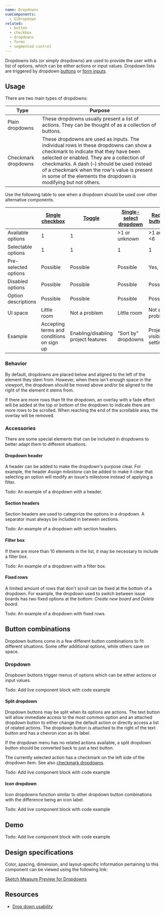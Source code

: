 ```yaml
---
name: Dropdowns
vueComponents: 
  - GlDropdown
related: 
  - button
  - checkbox
  - dropdowns
  - forms
  - segmented-control
---
```


Dropdowns lists (or simply dropdowns) are used to provide the user with a list of options, which can be either actions or input values. Dropdown lists are triggered by dropdown [buttons](/components/button) or [form inputs](/components/forms).

## Usage

There are two main types of dropdowns:

|Type|Purpose|
|--- |--- |
|Plain dropdowns|These dropdowns usually present a list of actions. They can be thought of as a collection of buttons.|
|Checkmark dropdowns|These dropdowns are used as inputs. The individual rows in these dropdowns can show a checkmark to indicate that they have been selected or enabled. They are a collection of checkmarks. A dash (–) should be used instead of a checkmark when the row's value is present in some of the elements the dropdown is modifying but not others.|

Use the following table to see when a dropdown should be used over other alternative components.

|  | [Single checkbox](/components/checkboxes) | [Toggle](/components/toggle) | [Single-select dropdown](/components/dropdowns) | [Radio buttons](/components/radio-button) | [Segmented control](/components/segmented-control) | [Multiple checkboxes](/components/checkboxes) | [Multi-select dropdown](/components/dropdowns) |
|---|---|---|---|---|---|---|---|
| Available options | 1 | 1 | >1 or unknown | >1 and <6 | >1 and <6 | >1 and <6 | >1 or unknown |
| Selectable options | 1 | 1 | 1 | 1 | 1 | >1 or even all | >1 or even all |
| Pre-selected options | Possible | Possible | Possible | Yes, 1 | Yes, 1 | Possible | Possible |
| Disabled options | Possible | Possible | Possible | Possible | No | Possible | Possible |
| Option descriptions | Possible | Possible | Possible | Possible | No | Possible | Possible |
| UI space | Little room | Not a problem | Little room | Not a problem | Not a problem | Not a problem | Little room |
| Example | Accepting terms and conditions on sign up | Enabling/disabling project features | “Sort by” dropdowns | Project visibility setting | 7, 30, 90 days timeframe in analytics dashboards | Scopes selection in User settings > Applications | Add/remove labels |

### Behavior

By default, dropdowns are placed below and aligned to the left of the element they stem from. However, when there isn't enough space in the viewport, the dropdown should be moved above and/or be aligned to the right of the element it stems from.

If there are more rows than fit the dropdown, an overlay with a fade effect will be added at the top or bottom of the dropdown to indicate there are more rows to be scrolled. When reaching the end of the scrollable area, the overlay will be removed.

### Accessories

There are some special elements that can be included in dropdowns to better adapt them to different situations.

#### Dropdown header

A header can be added to make the dropdown's purpose clear. For example, the header _Assign milestone_ can be added to make it clear that selecting an option will modify an issue's milestone instead of applying a filter.

Todo: An example of a dropdown with a header.

#### Section headers

Section headers are used to categorize the options in a dropdown. A separator must always be included in between sections.

Todo: An example of a dropdown with section headers.

#### Filter box

If there are more than 10 elements in the list, it may be necessary to include a filter box.

Todo: An example of a dropdown with a filter box.

#### Fixed rows

A limited amount of rows that don't scroll can be fixed at the bottom of a dropdown. For example, the dropdown used to switch between issue boards has two fixed options at the bottom: _Create new board_ and _Delete board_.

Todo: An example of a dropdown with fixed rows.

## Button combinations

Dropdown buttons come in a few different button combinations to fit different situations. Some offer additional options, while others save on space.

### Dropdown

Dropbown buttons trigger menus of options which can be either actions or input values. 

Todo: Add live component block with code example

#### Split dropdown

Dropdown buttons may be split when its options are actions. The text button will allow immediate access to the most common option and an attached dropdown button to either change the default action or directly access a list of related actions. The dropdown button is attached to the right of the text button and has a chevron icon as its label.

If the dropdown menu has no related actions available, a split dropdown button should be converted back to just a text button.

The currently selected action has a checkmark on the left side of the dropdown item. See also [checkmark dropdowns](/components/dropdowns).

Todo: Add live component block with code example

#### Icon dropdown

Icon dropdowns function similar to other dropdown button combinations with the difference being an icon label.

Todo: Add live component block with code example

## Demo

Todo: Add live component block with code example

## Design specifications

Color, spacing, dimension, and layout-specific information pertaining to this component can be viewed using the following link:

[Sketch Measure Preview for Dropdowns](https://gitlab-org.gitlab.io/gitlab-design/hosted/design-gitlab-specs/dropdown-spec-previews/)

## Resources

* [Drop down usability](https://baymard.com/blog/drop-down-usability)
